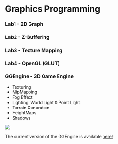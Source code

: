 # Graphics Programming

### Lab1 - 2D Graph
### Lab2 - Z-Buffering
### Lab3 - Texture Mapping
### Lab4 - OpenGL (GLUT)
### GGEngine - 3D Game Engine
* Texturing
* MipMapping
* Fog Effect
* Lighting: World Light & Point Light
* Terrain Generation 
* HeightMaps
* Shadows

![](ggengineproject.gif)

The current version of the GGEngine is available <a href="https://github.com/ErvinCs/GGEngine">here!</a>
